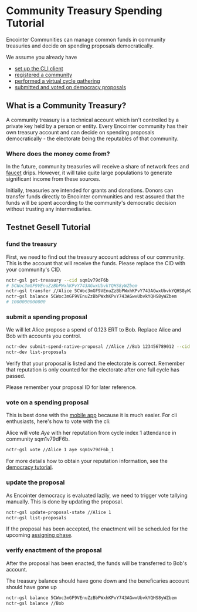 # Community Treasury Spending Tutorial

Encointer Communities can manage common funds in community treasuries and decide on spending proposals democratically.

We assume you already have
* [set up the CLI client](./tutorials-cli.md)
* [registered a community](./tutorials-register-community.md)
* [performed a virtual cycle gathering](./tutorials-perform-cycle.md)
* [submitted and voted on democracy proposals](./tutorials-democracy.md)

## What is a Community Treasury?

A community treasury is a technical account which isn't controlled by a private key held by a person or entity. Every Encointer community has their own treasury account and can decide on spending proposals democratically - the electorate being the reputables of that community.

### Where does the money come from?

In the future, community treasuries will receive a share of network fees and [faucet](./tutorials-faucets.md) drips. However, it will take quite large populations to generate significant income from these sources.

Initially, treasuries are intended for grants and donations. Donors can transfer funds directly to Encointer communities and rest assured that the funds will be spent according to the community's democratic decision without trusting any intermediaries.

## Testnet Gesell Tutorial

### fund the treasury

First, we need to find out the treasury account address of our community. This is the account that will receive the funds. Please replace the CID with your community's CID.

```bash
nctr-gsl get-treasury --cid sqm1v79dF6b
# 5CWoc3mGF9VEnuZzBbPWxhKPvY743AGwxUbvkYQHS8yWZbem
nctr-gsl transfer //Alice 5CWoc3mGF9VEnuZzBbPWxhKPvY743AGwxUbvkYQHS8yWZbem 1000000000000
nctr-gsl balance 5CWoc3mGF9VEnuZzBbPWxhKPvY743AGwxUbvkYQHS8yWZbem
# 1000000000000
```

### submit a spending proposal

We will let Alice propose a spend of 0.123 ERT to Bob. 
Replace Alice and Bob with accounts you control. 

```bash
nctr-dev submit-spend-native-proposal //Alice //Bob 123456789012 --cid sqm1v79dF6b
nctr-dev list-proposals
```

Verify that your proposal is listed and the electorate is correct. Remember that reputation is only counted for the electorate after one full cycle has passed.

Please remember your proposal ID for later reference.

### vote on a spending proposal

This is best done with the [mobile app](./tutorials-democracy.md#vote-using-the-mobile-app) because it is much easier. For cli enthusiasts, here's how to vote with the cli:

Alice will vote *Aye* with her reputation from cycle index 1 attendance in community sqm1v79dF6b.

```bash
nctr-gsl vote //Alice 1 aye sqm1v79dF6b_1
```
For more details how to obtain your reputation information, see the [democracy tutorial](./tutorials-democracy.md#vote).

### update the proposal

As Encointer democracy is evaluated lazily, we need to trigger vote tallying manually. This is done by updating the proposal.

```bash
nctr-gsl update-proposal-state //Alice 1
nctr-gsl list-proposals
```

If the proposal has been accepted, the enactment will be scheduled for the upcoming [assigning phase](./protocol-ceremony-cycle.md#assigning).

### verify enactment of the proposal

After the proposal has been enacted, the funds will be transferred to Bob's account. 

The treasury balance should have gone down and the beneficaries account should have gone up

```bash
nctr-gsl balance 5CWoc3mGF9VEnuZzBbPWxhKPvY743AGwxUbvkYQHS8yWZbem
nctr-gsl balance //Bob
```



